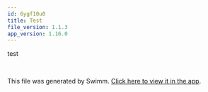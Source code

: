 ```yaml
---
id: 6ygf10u0
title: Test
file_version: 1.1.3
app_version: 1.16.0
---
```


<!-- Intro - Do not remove this comment -->
test

<br/>

This file was generated by Swimm. [Click here to view it in the app](http://localhost:5000/repos/Z2l0aHViJTNBJTNBc3ItZXh0ZW5zaW9uJTNBJTNBZG91ZWs=/playlists/6ygf10u0).
